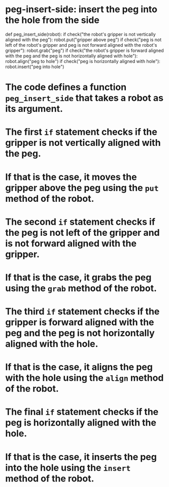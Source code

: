 # peg-insert-side: insert the peg into the hole from the side
def peg_insert_side(robot):
    if check("the robot's gripper is not vertically aligned with the peg"):
        robot.put("gripper above peg")
    if check("peg is not left of the robot's gripper and peg is not forward aligned with the robot's gripper"):
        robot.grab("peg")
    if check("the robot's gripper is forward aligned with the peg and the peg is not horizontally aligned with hole"):
        robot.align("peg to hole")
    if check("peg is horizontally aligned with hole"):
        robot.insert("peg into hole") 

# The code defines a function `peg_insert_side` that takes a robot as its argument.
#
# The first `if` statement checks if the gripper is not vertically aligned with the peg.
# If that is the case, it moves the gripper above the peg using the `put` method of the robot.
#
# The second `if` statement checks if the peg is not left of the gripper and is not forward aligned with the gripper.
# If that is the case, it grabs the peg using the `grab` method of the robot.
#
# The third `if` statement checks if the gripper is forward aligned with the peg and the peg is not horizontally aligned with the hole.
# If that is the case, it aligns the peg with the hole using the `align` method of the robot.
#
# The final `if` statement checks if the peg is horizontally aligned with the hole.
# If that is the case, it inserts the peg into the hole using the `insert` method of the robot.